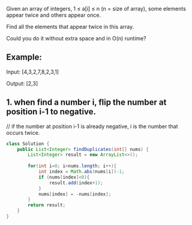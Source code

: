 Given an array of integers, 1 ≤ a[i] ≤ n (n = size of array), some elements appear twice and others appear once.

Find all the elements that appear twice in this array.

Could you do it without extra space and in O(n) runtime?

## Example:
Input:
[4,3,2,7,8,2,3,1]

Output:
[2,3]


## 1.  when find a number i, flip the number at position i-1 to negative. 
// if the number at position i-1 is already negative, i is the number that occurs twice.
```java
class Solution {
    public List<Integer> findDuplicates(int[] nums) {
        List<Integer> result = new ArrayList<>();
    	
    	for(int i=0; i<nums.length; i++){
    		int index = Math.abs(nums[i])-1;
    		if (nums[index]<0){
    			result.add(index+1);
    		}
    		nums[index] = -nums[index];
    	}	
        return result;
    }
}
```
